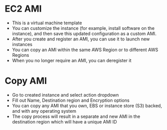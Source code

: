 
# EC2 AMI
- This is a virtual machine template
- You can customize the instance (for example, install software on the instance), and then save this updated 
  configuration as a custom AMI.
- After you create and register an AMI, you can use it to launch new instances
- You can copy an AMI within the same AWS Region or to different AWS Regions
- When you no longer require an AMI, you can deregister it
# Copy AMI
- Go to created instance and select action dropdown
- Fill out Name, Destination region and Encryption options
- You can copy any AMI that you own, EBS or instance store (S3) backed, and with any operating system
- The copy process will result in a separate and new AMI in the destination region which will have a unique AMI ID